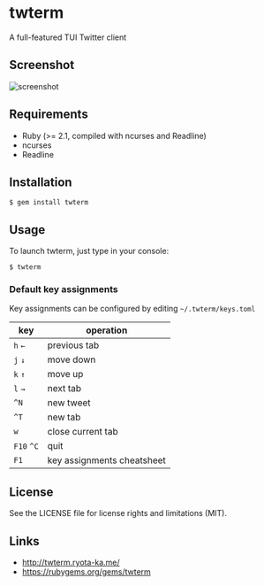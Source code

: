 # twterm

A full-featured TUI Twitter client

## Screenshot

![screenshot](http://twterm.ryota-ka.me/screenshot.png)

## Requirements

- Ruby (>= 2.1, compiled with ncurses and Readline)
- ncurses
- Readline

## Installation

```
$ gem install twterm
```

## Usage

To launch twterm, just type in your console:

```
$ twterm
```

### Default key assignments

Key assignments can be configured by editing `~/.twterm/keys.toml`

key | operation
--- | ---
`h` `←` | previous tab
`j` `↓` | move down
`k` `↑` | move up
`l` `→` | next tab
`^N` | new tweet
`^T` | new tab
`w` | close current tab
`F10` `^C` | quit
`F1` | key assignments cheatsheet

## License

See the LICENSE file for license rights and limitations (MIT).

## Links

- http://twterm.ryota-ka.me/
- https://rubygems.org/gems/twterm

